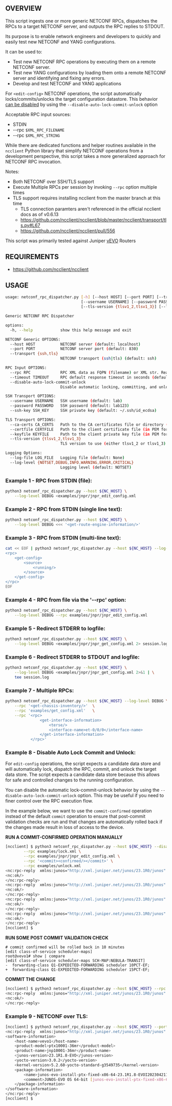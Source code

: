 ## OVERVIEW

This script ingests one or more generic NETCONF RPCs, dispatches the RPCs to a target NETCONF server, and outputs the RPC replies to STDOUT.

Its purpose is to enable network engineers and developers to quickly and easily test new NETCONF and YANG configurations.

It can be used to:

* Test new NETCONF RPC operations by executing them on a remote NETCONF server.
* Test new YANG configurations by loading them onto a remote NETCONF server and identifying and fixing any errors.
* Develop and test NETCONF and YANG applications

For `<edit-config>` NETCONF operations, the script automatically locks/commits/unlocks the target configuration datastore. This behavior [can be disabled](#example-8---disable-auto-lock-commit-and-unlock) by using the `--disable-auto-lock-commit-unlock` option

Acceptable RPC input sources:
* STDIN
* --rpc `$XML_RPC_FILENAME`
* --rpc `$XML_RPC_STRING`

While there are dedicated functions and helper routines available in the `ncclient` Python library that simplify NETCONF operations from a development perspective, this script takes a more generalized approach for NETCONF RPC invocation.

Notes:
* Both NETCONF over SSH/TLS support
* Execute Multiple RPCs per session by invoking `--rpc` option multiple times
* TLS support requires installing ncclient from the master branch at this time
    * TLS connection paramters aren't referenced in the official ncclient docs as of v0.6.13
    * https://github.com/ncclient/ncclient/blob/master/ncclient/transport/tls.py#L67
    * https://github.com/ncclient/ncclient/pull/556

This script was primarily tested against Juniper [vEVO](https://www.juniper.net/documentation/us/en/software/vJunosEvolved/vjunos-evolved-kvm/topics/vjunosevolved-understand.html) Routers

## REQUIREMENTS
* https://github.com/ncclient/ncclient

## USAGE

```bash
usage: netconf_rpc_dispatcher.py [-h] [--host HOST] [--port PORT] [--transport {ssh,tls}] [--rpc RPC] [--timeout TIMEOUT] [--disable-auto-lock-commit-unlock]
                                 [--username USERNAME] [--password PASSWORD] [--ssh-key SSH_KEY] [--ca-certs CA_CERTS] [--certfile CERTFILE] [--keyfile KEYFILE]
                                 [--tls-version {tlsv1_2,tlsv1_3}] [--log-file LOG_FILE] [--log-level {NOTSET,DEBUG,INFO,WARNING,ERROR,CRITICAL}]

Generic NETCONF RPC Dispatcher

options:
  -h, --help            show this help message and exit

NETCONF Generic OPTIONS:
  --host HOST           NETCONF server (default: localhost)
  --port PORT           NETCONF server port (default: 830)
  --transport {ssh,tls}
                        NETCONF transport (ssh|tls) (default: ssh)

RPC Input OPTIONS:
  --rpc RPC             RPC XML data as FQPN (filename) or XML str. Read from STDIN if not provided...use Ctrl-D to signal EOF) (default: None)
  --timeout TIMEOUT     RPC default response timeout in seconds (default: 60)
  --disable-auto-lock-commit-unlock
                        Disable automatic locking, committing, and unlocking for edit-config operations (default: False)

SSH Transport OPTIONS:
  --username USERNAME   SSH username (default: lab)
  --password PASSWORD   SSH password (default: lab123)
  --ssh-key SSH_KEY     SSH private key (default: ~/.ssh/id_ecdsa)

TLS Transport OPTIONS:
  --ca-certs CA_CERTS   Path to the CA certificates file or directory (default: all_CAs)
  --certfile CERTFILE   Path to the client certificate file (in PEM format) (default: client.crt)
  --keyfile KEYFILE     Path to the client private key file (in PEM format) (default: client.key)
  --tls-version {tlsv1_2,tlsv1_3}
                        TLS version to use (either tlsv1_2 or tlsv1_3) (default: tlsv1_2)

Logging Options:
  --log-file LOG_FILE   Logging file (default: None)
  --log-level {NOTSET,DEBUG,INFO,WARNING,ERROR,CRITICAL}
                        Logging level (default: NOTSET)
```

### Example 1 - RPC from STDIN (file):
```bash
python3 netconf_rpc_dispatcher.py --host ${NC_HOST} \
    --log-level DEBUG <examples/jnpr/jnpr_edit_config.xml
```

### Example 2 - RPC from STDIN (single line text):
```bash
python3 netconf_rpc_dispatcher.py --host ${NC_HOST} \
    --log-level DEBUG <<< '<get-route-engine-information/>'
```

### Example 3 - RPC from STDIN (multi-line text):
```bash
cat << EOF | python3 netconf_rpc_dispatcher.py --host ${NC_HOST} --log-level DEBUG
<rpc>
    <get-config>
        <source>
            <running/>
        </source>
    </get-config>
</rpc>
EOF
```

### Example 4 - RPC from file via the '--rpc' option:
```bash
python3 netconf_rpc_dispatcher.py --host ${NC_HOST} \
    --log-level DEBUG --rpc examples/jnpr/jnpr_edit_config.xml
```

### Example 5 - Redirect STDERR to logfile:
```bash
python3 netconf_rpc_dispatcher.py --host ${NC_HOST} \
    --log-level DEBUG <examples/jnpr/jnpr_get_config.xml 2> session.log
```

### Example 6 - Redirect STDERR to STDOUT and logfile:
```bash
python3 netconf_rpc_dispatcher.py --host ${NC_HOST} \
    --log-level DEBUG <examples/jnpr/jnpr_get_config.xml 2>&1 | \
    tee session.log
```
### Example 7 - Multiple RPCs:
```bash
python3 netconf_rpc_dispatcher.py --host ${NC_HOST} --log-level DEBUG \
    --rpc '<get-chassis-inventory/>'  \
    --rpc 'examples/get_config.xml'   \
    --rpc '<rpc>
               <get-interface-information>
                   <terse/>
                   <interface-name>et-0/0/0</interface-name>
               </get-interface-information>
           </rpc>'
```

### Example 8 - Disable Auto Lock Commit and Unlock:
For `edit-config` operations, the script expects a candidate data store and will automatically lock, dispatch the RPC, commit, and unlock the target data store. The script expects a candidate data store because this allows for safe and controlled changes to the running configuration.

You can disable the automatic lock-commit-unlock behavior by using the `--disable-auto-lock-commit-unlock` option. This may be useful if you need to finer control over the RPC execution flow.

In the example below, we want to use the `commit-confirmed` operation instead of the default `commit` operation to ensure that post-commit validation checks are run and that changes are automatically rolled back if the changes made result in loss of access to the device.

**RUN A COMMIT-CONFIRMED OPERATION MANUALLY**
```bash
[ncclient] $ python3 netconf_rpc_dispatcher.py --host ${NC_HOST} --disable-auto-lock-commit-unlock \
        --rpc examples/lock.xml \
        --rpc examples/jnpr/jnpr_edit_config.xml \
        --rpc '<commit><confirmed/></commit>' \
        --rpc examples/unlock.xml
<nc:rpc-reply  xmlns:junos="http://xml.juniper.net/junos/23.1R0/junos" xmlns:nc="urn:ietf:params:xml:ns:netconf:base:1.0" message-id="urn:uuid:f0d7401f-a116-4e8e-8995-dcd8db98fd53">
<nc:ok/>
</nc:rpc-reply>
<nc:rpc-reply  xmlns:junos="http://xml.juniper.net/junos/23.1R0/junos" xmlns:nc="urn:ietf:params:xml:ns:netconf:base:1.0" message-id="urn:uuid:9bbbfc3e-a53a-4a0b-a6d2-c93b33f32e62">
<nc:ok/>
</nc:rpc-reply>
<nc:rpc-reply  xmlns:junos="http://xml.juniper.net/junos/23.1R0/junos" xmlns:nc="urn:ietf:params:xml:ns:netconf:base:1.0" message-id="urn:uuid:b3bd4c46-1654-4572-982a-ed267944b7ae">
<nc:ok/>
</nc:rpc-reply>
<nc:rpc-reply  xmlns:junos="http://xml.juniper.net/junos/23.1R0/junos" xmlns:nc="urn:ietf:params:xml:ns:netconf:base:1.0" message-id="urn:uuid:c03a910e-30b5-44fc-bae5-3fddcd392888">
<nc:ok/>
</nc:rpc-reply>
[ncclient] $
```

**RUN SOME POST COMMIT VALIDATION CHECK**
```
# commit confirmed will be rolled back in 10 minutes
[edit class-of-service scheduler-maps]
root@vevo1# show | compare
[edit class-of-service scheduler-maps SCH-MAP:NEBULA-TRANSIT]
-  forwarding-class Q1-EXPEDITED-FORWARDING scheduler 10PCT-EF;
+  forwarding-class Q1-EXPEDITED-FORWARDING scheduler 15PCT-EF;
```

**COMMIT THE CHANGE**
```bash
[ncclient] $ python3 netconf_rpc_dispatcher.py --host ${NC_HOST} --rpc '<commit/>'
<nc:rpc-reply  xmlns:junos="http://xml.juniper.net/junos/23.1R0/junos" xmlns:nc="urn:ietf:params:xml:ns:netconf:base:1.0" message-id="urn:uuid:06ee19d8-afc0-44f5-99e2-6341443a506c">
<nc:ok/>
</nc:rpc-reply>
```

### Example 9 - NETCONF over TLS:

```bash
[ncclient] $ python3 netconf_rpc_dispatcher.py --host ${NC_HOST} --port 6513 --transport tls --ca-certs pki/ca/ca.crt --certfile pki/client/client.crt --keyfile pki/client/client.key <<< '<get-software-information/>'
<nc:rpc-reply  xmlns:junos="http://xml.juniper.net/junos/23.1R0/junos" xmlns:nc="urn:ietf:params:xml:ns:netconf:base:1.0" message-id="urn:uuid:9336378c-8e16-4511-a1dc-c8a7b2acc2e6">
<software-information>
    <host-name>vevo1</host-name>
    <product-model>ptx10001-36mr</product-model>
    <product-name>jnp10001-36mr</product-name>
    <junos-version>23.1R1.8-EVO</junos-version>
    <yocto-version>3.0.2</yocto-version>
    <kernel-version>5.2.60-yocto-standard-g3549735</kernel-version>
    <package-information>
        <name>junos-evo-install-ptx-fixed-x86-64-23.1R1.8-EVOI20230421141601-evo-builder-1</name>
        <comment>JUNOS-EVO OS 64-bit [junos-evo-install-ptx-fixed-x86-64-23.1R1.8-EVOI20230421141601-evo-builder-1]</comment>
    </package-information>
</software-information>
</nc:rpc-reply>
[ncclient] $
```

